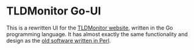 # TLDMonitor Go-UI

This is a rewritten UI for the [TLDMonitor website](https://tldmonitor.blipp.com/), written in the Go programming language. It has almost exactly the same functionality and design as the [old software written in Perl](https://github.com/pawal/zonemaster-collector/tree/master/TLDMonitor).
